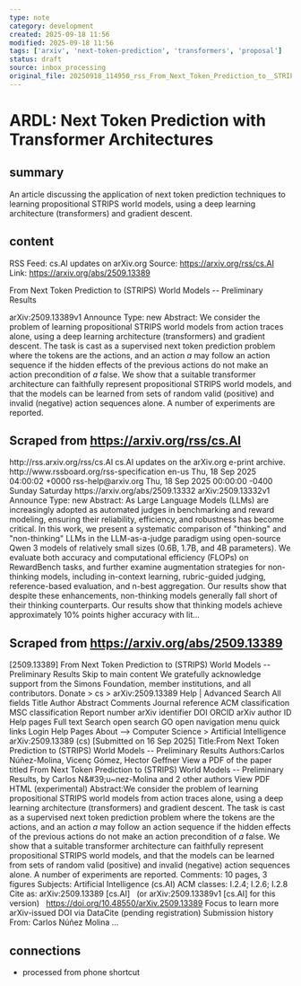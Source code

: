 ```yaml
---
type: note
category: development
created: 2025-09-18 11:56
modified: 2025-09-18 11:56
tags: ['arxiv', 'next-token-prediction', 'transformers', 'proposal']
status: draft
source: inbox_processing
original_file: 20250918_114950_rss_From_Next_Token_Prediction_to__STRIPS__World_Model.txt
---
```


# ARDL: Next Token Prediction with Transformer Architectures

## summary
An article discussing the application of next token prediction techniques to learning propositional STRIPS world models, using a deep learning architecture (transformers) and gradient descent.

## content
RSS Feed: cs.AI updates on arXiv.org
Source: https://arxiv.org/rss/cs.AI
Link: https://arxiv.org/abs/2509.13389

From Next Token Prediction to (STRIPS) World Models -- Preliminary Results

arXiv:2509.13389v1 Announce Type: new Abstract: We consider the problem of learning propositional STRIPS world models from action traces alone, using a deep learning architecture (transformers) and gradient descent. The task is cast as a supervised next token prediction problem where the tokens are the actions, and an action $a$ may follow an action sequence if the hidden effects of the previous actions do not make an action precondition of $a$ false. We show that a suitable transformer architecture can faithfully represent propositional STRIPS world models, and that the models can be learned from sets of random valid (positive) and invalid (negative) action sequences alone. A number of experiments are reported.

## Scraped from https://arxiv.org/rss/cs.AI
<?xml version='1.0' encoding='UTF-8'?>
<rss xmlns:arxiv="http://arxiv.org/schemas/atom" xmlns:dc="http://purl.org/dc/elements/1.1/" xmlns:atom="http://www.w3.org/2005/Atom" xmlns:content="http://purl.org/rss/1.0/modules/content/" version="2.0">
  <channel>
    <title>cs.AI updates on arXiv.org</title>
    <link>http://rss.arxiv.org/rss/cs.AI</link>
    <description>cs.AI updates on the arXiv.org e-print archive.</description>
    <atom:link href="http://rss.arxiv.org/rss/cs.AI" rel="self" type="application/rss+xml"/>
    <docs>http://www.rssboard.org/rss-specification</docs>
    <language>en-us</language>
    <lastBuildDate>Thu, 18 Sep 2025 04:00:02 +0000</lastBuildDate>
    <managingEditor>rss-help@arxiv.org</managingEditor>
    <pubDate>Thu, 18 Sep 2025 00:00:00 -0400</pubDate>
    <skipDays>
      <day>Sunday</day>
      <day>Saturday</day>
    </skipDays>
    <item>
      <title>Explicit Reasoning Makes Better Judges: A Systematic Study on Accuracy, Efficiency, and Robustness</title>
      <link>https://arxiv.org/abs/2509.13332</link>
      <description>arXiv:2509.13332v1 Announce Type: new 
Abstract: As Large Language Models (LLMs) are increasingly adopted as automated judges in benchmarking and reward modeling, ensuring their reliability, efficiency, and robustness has become critical. In this work, we present a systematic comparison of "thinking" and "non-thinking" LLMs in the LLM-as-a-judge paradigm using open-source Qwen 3 models of relatively small sizes (0.6B, 1.7B, and 4B parameters). We evaluate both accuracy and computational efficiency (FLOPs) on RewardBench tasks, and further examine augmentation strategies for non-thinking models, including in-context learning, rubric-guided judging, reference-based evaluation, and n-best aggregation. Our results show that despite these enhancements, non-thinking models generally fall short of their thinking counterparts. Our results show that thinking models achieve approximately 10% points higher accuracy with lit...


## Scraped from https://arxiv.org/abs/2509.13389
[2509.13389] From Next Token Prediction to (STRIPS) World Models -- Preliminary Results Skip to main content We gratefully acknowledge support from the Simons Foundation, member institutions, and all contributors. Donate &gt; cs &gt; arXiv:2509.13389 Help | Advanced Search All fields Title Author Abstract Comments Journal reference ACM classification MSC classification Report number arXiv identifier DOI ORCID arXiv author ID Help pages Full text Search open search GO open navigation menu quick links Login Help Pages About --> Computer Science > Artificial Intelligence arXiv:2509.13389 (cs) [Submitted on 16 Sep 2025] Title:From Next Token Prediction to (STRIPS) World Models -- Preliminary Results Authors:Carlos Núñez-Molina, Vicenç Gómez, Hector Geffner View a PDF of the paper titled From Next Token Prediction to (STRIPS) World Models -- Preliminary Results, by Carlos N\&#39;u\~nez-Molina and 2 other authors View PDF HTML (experimental) Abstract:We consider the problem of learning propositional STRIPS world models from action traces alone, using a deep learning architecture (transformers) and gradient descent. The task is cast as a supervised next token prediction problem where the tokens are the actions, and an action $a$ may follow an action sequence if the hidden effects of the previous actions do not make an action precondition of $a$ false. We show that a suitable transformer architecture can faithfully represent propositional STRIPS world models, and that the models can be learned from sets of random valid (positive) and invalid (negative) action sequences alone. A number of experiments are reported. Comments: 10 pages, 3 figures Subjects: Artificial Intelligence (cs.AI) ACM&nbsp;classes: I.2.4; I.2.6; I.2.8 Cite as: arXiv:2509.13389 [cs.AI] &nbsp; (or arXiv:2509.13389v1 [cs.AI] for this version) &nbsp; https://doi.org/10.48550/arXiv.2509.13389 Focus to learn more arXiv-issued DOI via DataCite (pending registration) Submission history From: Carlos Núñez Molina ...


## connections
- processed from phone shortcut
